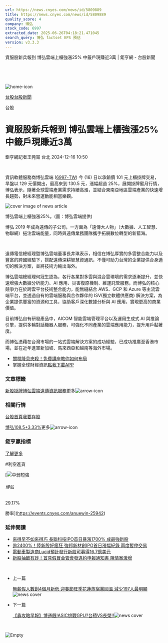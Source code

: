 ```yaml
---
url: https://news.cnyes.com/news/id/5809889
title: https://news.cnyes.com/news/id/5809889
quality_score: 4
company: 博弘
stock_code: 6997
extracted_date: 2025-06-26T04:18:21.471045
search_query: 博弘 factset EPS 預估
version: v3.3.3
---
```


資服股新兵報到 博弘雲端上櫃強漲25% 中籤戶現賺近3萬 | 鉅亨網 - 台股新聞

‌

‌

![home-icon](/assets/icons/breadCrumb/symbol-icon-home.svg)

[台股](/news/cat/tw_stock)[台股新聞](/news/cat/tw_stock_news)

台股

# 資服股新兵報到 博弘雲端上櫃強漲25% 中籤戶現賺近3萬

鉅亨網記者王莞甯 台北 2024-12-16 10:50

‌

資訊軟體服務商博弘雲端 ([6997-TW](https://www.cnyes.com/twstock/6997)) 今 (16) 日以承銷價 101 元上櫃掛牌交易，早盤以 129 元價開出，最高來到 130.5 元，漲幅超過 25%，展開掛牌蜜月行情，博弘表示，隨著全球雲端產業需求持續高漲，並結合東南亞地區雲端產業的快速增長趨勢，對未來營運動能相當樂觀。

![cover image of news article](/_next/image?url=https%3A%2F%2Fcimg.cnyes.cool%2Fprod%2Fnews%2F5809889%2Fl%2F404786eee47f99daec1c1748ea480940.jpg&w=3840&q=75)

博弘雲端上櫃強漲25%。(圖：博弘雲端提供)

博弘 2019 年成為遠傳的子公司，一方面為「遠傳大人物」（大數據、人工智慧、物聯網）挹注雲端能量，同時與遠傳業務團隊攜手拓展數位轉型的新藍海。

‌

遠傳電信總經理暨博弘雲端董事長井琪表示，相信在博弘厚實的多雲整合能力以及豐富的跨國經驗下，搭配遠傳深耕智慧資通訊，不僅可助力台灣的企業提供合身適切的解決方案，並將技術力輸出海外。

博弘雲端總經理何冠生認為，各行各業對多雲與混合雲環境的需求逐漸提升，並快速增強大數據分析能力、AI 應用、災害復原機制、維運託管服務，而博弘的核心競爭力在於跨雲平台技術整合能力，能無縫結合 AWS、GCP 和 Azure 等主流雲端平台，並透過自有的雲端服務與合作夥伴的 ISV(獨立軟體供應商) 解決方案，為企業提供豐富的資源和工具，協助客戶深化數據分析與 AI 應用，實現更高的商業價值。

目前博弘自有研發產品中，AICOM 智能雲端管理平台以及運用生成式 AI 與推論引擎，提供多輪對話機器人服務，可強化不同產業的雲端應用能力，提升用戶黏著度。

而博弘憑藉在台灣市場的一站式雲端解決方案的成功經驗，已成功推廣至香港市場，並在近年進軍新加坡、馬來西亞和越南等海外市場。

* [關稅降息夾殺！免費講座教你如何布局](https://www.rsc.com.tw/Cnyes_RSC/SeminarBooking2025InvestmentOutlook.aspx?utm_source=anue&utm_medium=usstocks_end)
* 掌握全球財經資訊[點我下載APP](http://www.cnyes.com/app/?utm_source=mweb&utm_medium=HamMenuBanner&utm_campaign=fixed&utm_content=entr)

### 文章標籤

[新股掛牌](https://news.cnyes.com/tag/新股掛牌 "新股掛牌")[博弘](https://news.cnyes.com/tag/博弘 "博弘")[雲端](https://news.cnyes.com/tag/雲端 "雲端")[遠傳](https://news.cnyes.com/tag/遠傳 "遠傳")[資訊服務](https://news.cnyes.com/tag/資訊服務 "資訊服務")更多![arrow-icon](/assets/icons/arrows/arrow-down.svg)

### 相關行情

[台股首頁](https://www.cnyes.com/twstock)[我要存股](https://supr.link/8OHaU)

[博弘108.5+3.33%](https://www.cnyes.com/twstock/6997)更多![arrow-icon](/assets/icons/arrows/arrow-down.svg)

### 鉅亨贏指標

[了解更多](https://events.cnyes.com/anuewin-25942)

#利空進貨

[![中弱短強](/assets/icons/win-indicator/short-to-long.svg)

###### 博弘

29.17%

勝率](https://events.cnyes.com/anuewin-25942)

### 延伸閱讀

* [來得早不如來得巧 長聯科技IPO首日暴漲1700% 成最強新股](/news/id/5730059)
* [逾2400%！陸新股好瘋狂 強邦新材創IPO首日漲幅紀錄 兩度暫停交易](/news/id/5740376)
* [電動車製造商Lucid預計發行新股可募得16.7億美元](/news/id/5745898)
* [新股抽籤有詐！首見假冒金管會發違約申報通知書 陳情案激增](/news/id/5768513)

‌

* 上一篇

  [無薪假人數創4個月新低 迎春節旺季花蓮旅宿業回溫 減少197人最明顯](/news/id/5810046)![news cover](https://cimg.cnyes.cool/prod/news/5810046/m/66d30bd609dcee6464ab784b3de163ef.jpg)
* 下一篇

  [【鑫攻略早報】博通飆!ASIC挑戰GPU?台積VS長榮!!](/news/id/5809636)![news cover](https://cimg.cnyes.cool/prod/news/5809636/m/86005e0342b17a3fa121c48ee44c9d68.jpg)

‌

![Empty](/assets/icons/skeleton/empty-image.svg)

‌
